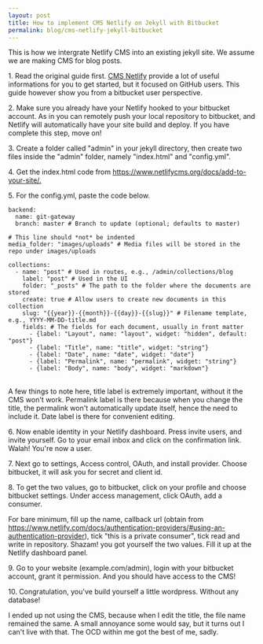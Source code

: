 ```yaml
---
layout: post
title: How to implement CMS Netlify on Jekyll with Bitbucket
permalink: blog/cms-netlify-jekyll-bitbucket
---
```

This is how we intergrate Netlify CMS into an existing jekyll site. We assume we are making CMS for blog posts.

<p>1. Read the original guide first. <a href="https://www.netlifycms.org/docs/intro/">CMS Netlify</a> provide a lot of useful informations for you to get started, but it focused on GitHub users. This guide however show you from a bitbucket user perspective.</p>

<p>2. Make sure you already have your Netlify hooked to your bitbucket account. As in you can remotely push your local repository to bitbucket, and Netlify will automatically have your site build and deploy. If you have complete this step, move on!</p>

<p>3. Create a folder called "admin" in your jekyll directory, then create two files inside the "admin" folder, namely "index.html" and "config.yml".</p>

<p>4. Get the index.html code from <a href="https://www.netlifycms.org/docs/add-to-your-site/">https://www.netlifycms.org/docs/add-to-your-site/.</a></p>

<p>5. For the config.yml, paste the code below.</p>

    backend:
      name: git-gateway
      branch: master # Branch to update (optional; defaults to master)
    
    # This line should *not* be indented
    media_folder: "images/uploads" # Media files will be stored in the repo under images/uploads
    
    collections:
      - name: "post" # Used in routes, e.g., /admin/collections/blog
        label: "post" # Used in the UI
        folder: "_posts" # The path to the folder where the documents are stored
        create: true # Allow users to create new documents in this collection
        slug: "{{year}}-{{month}}-{{day}}-{{slug}}" # Filename template, e.g., YYYY-MM-DD-title.md
        fields: # The fields for each document, usually in front matter
          - {label: "Layout", name: "layout", widget: "hidden", default: "post"}
          - {label: "Title", name: "title", widget: "string"}
          - {label: "Date", name: "date", widget: "date"}
          - {label: "Permalink", name: "permalink", widget: "string"}
          - {label: "Body", name: "body", widget: "markdown"}


<br/>
A few things to note here, title label is extremely important, without it the CMS won't work. Permalink label is there because when you change the title, the permalink won't automatically update itself, hence the need to include it. Date label is there for convenient editing.



<p>6. Now enable identity in your Netlify dashboard. Press invite users, and invite yourself. Go to your email inbox and click on the confirmation link. Walah! You're now a user.</p>

<p>7. Next go to settings, Access control, OAuth, and install provider. Choose bitbucket, it will ask you for secret and client id.</p>

<p>8. To get the two values, go to bitbucket, click on your profile and choose bitbucket settings. Under access management, click OAuth, add a consumer.</p>

For bare minimum, fill up the name, callback url (obtain from https://www.netlify.com/docs/authentication-providers/#using-an-authentication-provider), tick "this is a private consumer", tick read and write in repository. Shazam! you got yourself the two values. Fill it up at the Netlify dashboard panel.

<p>9. Go to your website (example.com/admin), login with your bitbucket account, grant it permission. And you should have access to the CMS!</p>

<p>10. Congratulation, you've build yourself a little wordpress. Without any database!</p>

I ended up not using the CMS, because when I edit the title, the file name remained the same. A small annoyance some would say, but it turns out I can't live with that. The OCD within me got the best of me, sadly.